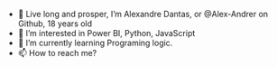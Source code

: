 - 🖖 Live long and prosper, I’m Alexandre Dantas, or @Alex-Andrer on Github, 18 years old
- 👀 I’m interested in Power BI, Python, JavaScript
- 🌱 I’m currently learning Programing logic.
- 📫 How to reach me? 

<!---
Alex-Andrer/Alex-Andrer is a ✨ special ✨ repository because its `README.md` (this file) appears on your GitHub profile.
You can click the Preview link to take a look at your changes.
--->
